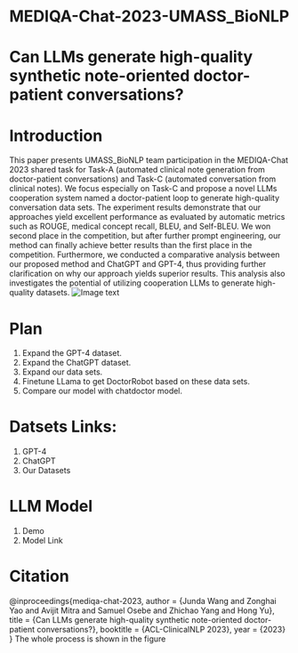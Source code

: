 # MEDIQA-Chat-2023-UMASS_BioNLP

# Can LLMs generate high-quality synthetic note-oriented doctor-patient conversations?
# Introduction
This paper presents UMASS\_BioNLP team participation in the MEDIQA-Chat 2023 shared task for Task-A (automated clinical note generation from doctor-patient conversations) and Task-C (automated conversation from clinical notes). We focus especially on Task-C and propose a novel LLMs cooperation system named a doctor-patient loop to generate high-quality conversation data sets. The experiment results demonstrate that our approaches yield excellent performance as evaluated by automatic metrics such as ROUGE, medical concept recall, BLEU, and Self-BLEU. We won second place in the competition, but after further prompt engineering, our method can finally achieve better results than the first place in the competition. Furthermore, we conducted a comparative analysis between our proposed method and ChatGPT and GPT-4, thus providing further clarification on why our approach yields superior results. This analysis also investigates the potential of utilizing cooperation LLMs to generate high-quality datasets.
![Image text](https://github.com/believewhat/MEDIQA-Chat-2023-UMASS_BioNLP/blob/main/figure/sample.jpg)
# Plan
1. Expand the GPT-4 dataset.
2. Expand the ChatGPT dataset.
3. Expand our data sets.
4. Finetune LLama to get DoctorRobot based on these data sets.
5. Compare our model with chatdoctor model.

# Datsets Links:
1. GPT-4
2. ChatGPT
3. Our Datasets

# LLM Model
1. Demo
2. Model Link


# Citation
@inproceedings{mediqa-chat-2023,
  author    = {Junda Wang and
               Zonghai Yao and
               Avijit Mitra and
               Samuel Osebe and
               Zhichao Yang and
               Hong Yu}, 
  title     = {Can LLMs generate high-quality synthetic note-oriented doctor-patient conversations?},
  booktitle = {ACL-ClinicalNLP 2023},
  year      = {2023}
}
The whole process is shown in the figure

